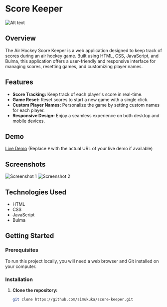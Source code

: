 # Score Keeper

![Alt text](<Screen shots/Screenshot 2024-05-22 at 4.25.04 AM.png>)

## Overview

The Air Hockey Score Keeper is a web application designed to keep track of scores during an air hockey game. Built using HTML, CSS, JavaScript, and Bulma, this application offers a user-friendly and responsive interface for managing scores, resetting games, and customizing player names.

## Features

- **Score Tracking:** Keep track of each player's score in real-time.
- **Game Reset:** Reset scores to start a new game with a single click.
- **Custom Player Names:** Personalize the game by setting custom names for each player.
- **Responsive Design:** Enjoy a seamless experience on both desktop and mobile devices.

## Demo

[Live Demo](#) (Replace `#` with the actual URL of your live demo if available)

## Screenshots

![Screenshot 1](<Screen shots/Screenshot 2024-05-22 at 4.25.04 AM.png>)
![Screenshot 2](<Screen shots/Screenshot 2024-05-22 at 4.25.04 AM.png>)

## Technologies Used

- HTML
- CSS
- JavaScript
- Bulma

## Getting Started

### Prerequisites

To run this project locally, you will need a web browser and Git installed on your computer.

### Installation

1. **Clone the repository:**

   ```bash
   git clone https://github.com/simukuka/score-keeper.git
